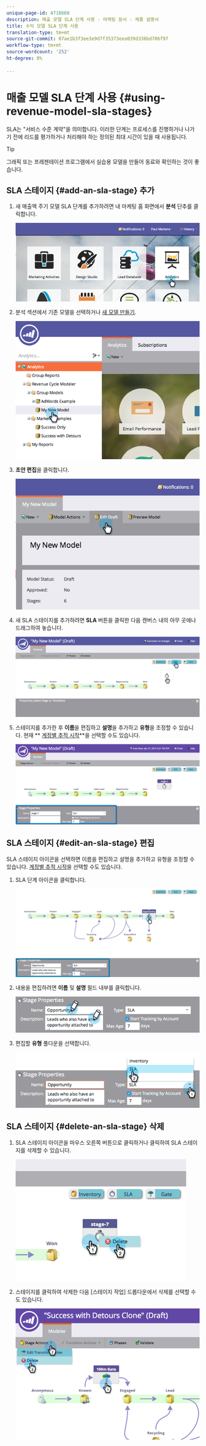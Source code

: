 ```yaml
---
unique-page-id: 4718668
description: 매출 모델 SLA 단계 사용 - 마케팅 문서 - 제품 설명서
title: 수익 모델 SLA 단계 사용
translation-type: tm+mt
source-git-commit: 07ae1b3f3ee3e9d7f35373eea039d336bd786f97
workflow-type: tm+mt
source-wordcount: '252'
ht-degree: 0%

---
```



# 매출 모델 SLA 단계 사용 {#using-revenue-model-sla-stages}

SLA는 &quot;서비스 수준 계약&quot;을 의미합니다. 이러한 단계는 프로세스를 진행하거나 나가기 전에 리드를 평가하거나 처리해야 하는 정의된 최대 시간이 있을 때 사용됩니다.

>[!TIP]
>
>그래픽 또는 프레젠테이션 프로그램에서 실습용 모델을 만들어 동료와 확인하는 것이 좋습니다.

## SLA 스테이지 {#add-an-sla-stage} 추가

1. 새 매출액 주기 모델 SLA 단계를 추가하려면 내 마케팅 홈 화면에서 **분석** 단추를 클릭합니다.

   ![](assets/image2015-4-27-11-3a54-3a41.png)

1. 분석 섹션에서 기존 모델을 선택하거나 [새 모델 만들기](create-a-new-revenue-model.md).

   ![](assets/image2015-4-27-15-3a6-3a30.png)

1. **초안 편집**&#x200B;을 클릭합니다.

   ![](assets/image2015-4-27-12-3a10-3a49.png)

1. 새 SLA 스테이지를 추가하려면 **SLA** 버튼을 클릭한 다음 캔버스 내의 아무 곳에나 드래그하여 놓습니다.

   ![](assets/image2015-4-27-15-3a32-3a10.png)

1. 스테이지를 추가한 후 **이름**&#x200B;을 편집하고 **설명**&#x200B;을 추가하고 **유형**&#x200B;을 조정할 수 있습니다. 현재 ** [계정별 추적 시작](start-tracking-by-account-in-the-revenue-modeler.md)**을 선택할 수도 있습니다.

   ![](assets/image2015-4-27-17-3a0-3a39.png)

## SLA 스테이지 {#edit-an-sla-stage} 편집

SLA 스테이지 아이콘을 선택하면 이름을 편집하고 설명을 추가하고 유형을 조정할 수 있습니다. [계정별 추적 시작](start-tracking-by-account-in-the-revenue-modeler.md)을 선택할 수도 있습니다.

1. SLA 단계 아이콘을 클릭합니다.

   ![](assets/image2015-4-27-15-3a45-3a25.png)

1. 내용을 편집하려면 **이름** 및 **설명** 필드 내부를 클릭합니다.

   ![](assets/image2015-4-27-15-3a48-3a37.png)

1. 편집할 **유형** 풀다운을 선택합니다.

   ![](assets/image2015-4-27-15-3a51-3a27.png)

## SLA 스테이지 {#delete-an-sla-stage} 삭제

1. SLA 스테이지 아이콘을 마우스 오른쪽 버튼으로 클릭하거나 클릭하여 SLA 스테이지를 삭제할 수 있습니다.

   ![](assets/image2015-4-27-16-3a2-3a47.png)

1. 스테이지를 클릭하여 삭제한 다음 [스테이지 작업] 드롭다운에서 삭제를 선택할 수도 있습니다.

   ![](assets/image2015-4-27-17-3a20-3a41.png)

